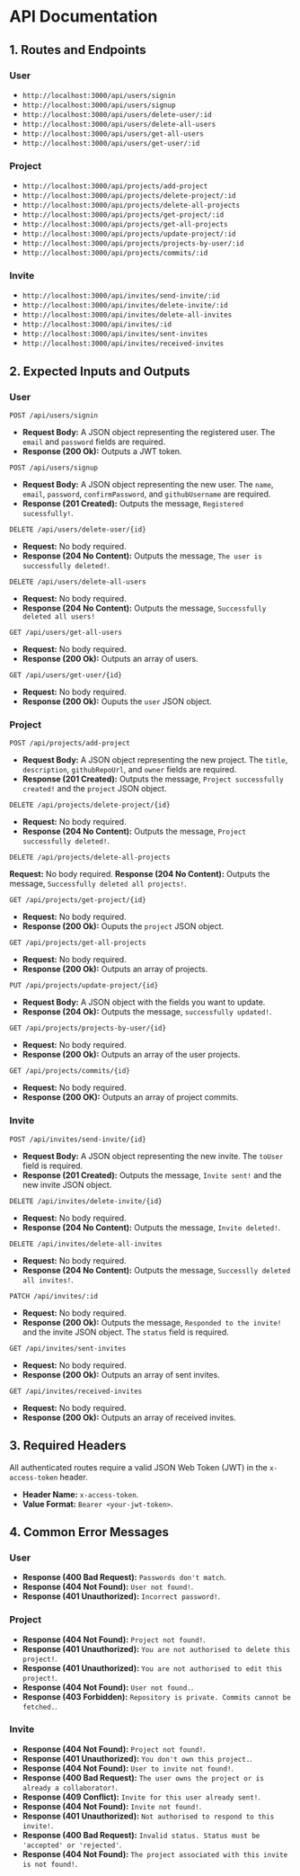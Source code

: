 # API Documentation

## 1. Routes and Endpoints

### User

- `http://localhost:3000/api/users/signin`
- `http://localhost:3000/api/users/signup`
- `http://localhost:3000/api/users/delete-user/:id`
- `http://localhost:3000/api/users/delete-all-users`
- `http://localhost:3000/api/users/get-all-users`
- `http://localhost:3000/api/users/get-user/:id`

### Project

- `http://localhost:3000/api/projects/add-project`
- `http://localhost:3000/api/projects/delete-project/:id`
- `http://localhost:3000/api/projects/delete-all-projects`
- `http://localhost:3000/api/projects/get-project/:id`
- `http://localhost:3000/api/projects/get-all-projects`
- `http://localhost:3000/api/projects/update-project/:id`
- `http://localhost:3000/api/projects/projects-by-user/:id`
- `http://localhost:3000/api/projects/commits/:id`

### Invite

- `http://localhost:3000/api/invites/send-invite/:id`
- `http://localhost:3000/api/invites/delete-invite/:id`
- `http://localhost:3000/api/invites/delete-all-invites`
- `http://localhost:3000/api/invites/:id`
- `http://localhost:3000/api/invites/sent-invites`
- `http://localhost:3000/api/invites/received-invites`

## 2. Expected Inputs and Outputs

### User

`POST /api/users/signin`

- **Request Body:** A JSON object representing the registered user. The `email` and `password` fields are required.
- **Response (200 Ok):** Outputs a JWT token.

`POST /api/users/signup`

- **Request Body:** A JSON object representing the new user. The `name`, `email`, `password`, `confirmPassword`, and `githubUsername` are required.
- **Response (201 Created):** Outputs the message, `Registered sucessfully!`.

`DELETE /api/users/delete-user/{id}`

- **Request:** No body required.
- **Response (204 No Content):** Outputs the message, `The user is successfully deleted!`.

`DELETE /api/users/delete-all-users`

- **Request:** No body required.
- **Response (204 No Content):** Outputs the message, `Successfully deleted all users!`

`GET /api/users/get-all-users`

- **Request:** No body required.
- **Response (200 Ok):** Outputs an array of users.

`GET /api/users/get-user/{id}`

- **Request:** No body required.
- **Response (200 Ok):** Ouputs the `user` JSON object.

### Project

`POST /api/projects/add-project`

- **Request Body:** A JSON object representing the new project. The `title`, `description`, `githubRepoUrl`, and `owner` fields are required.
- **Response (201 Created):** Outputs the message, `Project successfully created!` and the `project` JSON object.

`DELETE /api/projects/delete-project/{id}`

- **Request:** No body required.
- **Response (204 No Content):** Outputs the message, `Project successfully deleted!`.

`DELETE /api/projects/delete-all-projects`

**Request:** No body required.
**Response (204 No Content):** Outputs the message, `Successfully deleted all projects!`.

`GET /api/projects/get-project/{id}`

- **Request:** No body required.
- **Response (200 Ok):** Ouputs the `project` JSON object.

`GET /api/projects/get-all-projects`

- **Request:** No body required.
- **Response (200 Ok):** Outputs an array of projects.

`PUT /api/projects/update-project/{id}`

- **Request Body:** A JSON object with the fields you want to update.
- **Response (204 Ok):** Outputs the message, `successfully updated!`.

`GET /api/projects/projects-by-user/{id}`

- **Request:** No body required.
- **Response (200 Ok):** Outputs an array of the user projects.

`GET /api/projects/commits/{id}`

- **Request:** No body required.
- **Response (200 OK):** Outputs an array of project commits.

### Invite

`POST /api/invites/send-invite/{id}`

- **Request Body:** A JSON object representing the new invite. The `toUser` field is required.
- **Response (201 Created):** Outputs the message, `Invite sent!` and the new invite JSON object.

`DELETE /api/invites/delete-invite/{id}`

- **Request:** No body required.
- **Response (204 No Content):** Outputs the message, `Invite deleted!`.

`DELETE /api/invites/delete-all-invites`

- **Request:** No body required.
- **Response (204 No Content):** Outputs the message, `Successlly deleted all invites!`.

`PATCH /api/invites/:id`

- **Request:** No body required.
- **Response (200 Ok):** Outputs the message, `Responded to the invite!` and the invite JSON object. The `status` field is required.

`GET /api/invites/sent-invites`

- **Request:** No body required.
- **Response (200 Ok):** Outputs an array of sent invites.

`GET /api/invites/received-invites`

- **Request:** No body required.
- **Response (200 Ok):** Outputs an array of received invites.

## 3. Required Headers

All authenticated routes require a valid JSON Web Token (JWT) in the `x-access-token` header.

- **Header Name:** `x-access-token`.
- **Value Format:** `Bearer <your-jwt-token>`.

## 4. Common Error Messages

### User

- **Response (400 Bad Request):** `Passwords don't match`.
- **Response (404 Not Found):** `User not found!`.
- **Response (401 Unauthorized):** `Incorrect password!`.

### Project

- **Response (404 Not Found):** `Project not found!`.
- **Response (401 Unauthorized):** `You are not authorised to delete this project!`.
- **Response (401 Unauthorized):** `You are not authorised to edit this project!`.
- **Response (404 Not Found):** `User not found.`.
- **Response (403 Forbidden):** `Repository is private. Commits cannot be fetched.`.

### Invite

- **Response (404 Not Found):** `Project not found!`.
- **Response (401 Unauthorized):** `You don't own this project.`.
- **Response (404 Not Found):** `User to invite not found!`.
- **Response (400 Bad Request):** `The user owns the project or is already a collaborator!`.
- **Response (409 Conflict):** `Invite for this user already sent!`.
- **Response (404 Not Found):** `Invite not found!`.
- **Response (401 Unauthorized):** `Not authorised to respond to this invite!`.
- **Response (400 Bad Request):** `Invalid status. Status must be 'accepted' or 'rejected'`.
- **Response (404 Not Found):** `The project associated with this invite is not found!`.
